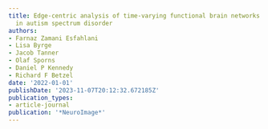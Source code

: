 ```yaml
---
title: Edge-centric analysis of time-varying functional brain networks with applications
  in autism spectrum disorder
authors:
- Farnaz Zamani Esfahlani
- Lisa Byrge
- Jacob Tanner
- Olaf Sporns
- Daniel P Kennedy
- Richard F Betzel
date: '2022-01-01'
publishDate: '2023-11-07T20:12:32.672185Z'
publication_types:
- article-journal
publication: '*NeuroImage*'
---
```

